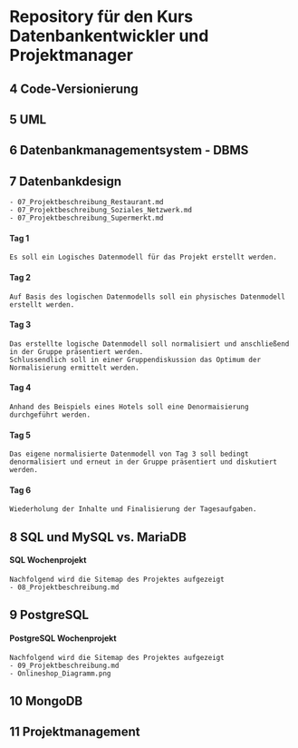 # Repository für den Kurs Datenbankentwickler und Projektmanager


## 4 Code-Versionierung

## 5 UML

## 6 Datenbankmanagementsystem - DBMS

## 7 Datenbankdesign

    - 07_Projektbeschreibung_Restaurant.md
    - 07_Projektbeschreibung_Soziales_Netzwerk.md
    - 07_Projektbeschreibung_Supermerkt.md

#### Tag 1
    Es soll ein Logisches Datenmodell für das Projekt erstellt werden.
    
#### Tag 2
    Auf Basis des logischen Datenmodells soll ein physisches Datenmodell erstellt werden.
    
#### Tag 3
    Das erstellte logische Datenmodell soll normalisiert und anschließend in der Gruppe präsentiert werden.
    Schlussendlich soll in einer Gruppendiskussion das Optimum der Normalisierung ermittelt werden.
    
#### Tag 4
    Anhand des Beispiels eines Hotels soll eine Denormaisierung durchgeführt werden.
    
#### Tag 5
    Das eigene normalisierte Datenmodell von Tag 3 soll bedingt denormalisiert und erneut in der Gruppe präsentiert und diskutiert werden.
    
#### Tag 6
    Wiederholung der Inhalte und Finalisierung der Tagesaufgaben.

## 8 SQL und MySQL vs. MariaDB

#### SQL Wochenprojekt
    Nachfolgend wird die Sitemap des Projektes aufgezeigt
    - 08_Projektbeschreibung.md

## 9 PostgreSQL

#### PostgreSQL Wochenprojekt
    Nachfolgend wird die Sitemap des Projektes aufgezeigt
    - 09_Projektbeschreibung.md
    - Onlineshop_Diagramm.png

## 10 MongoDB

## 11 Projektmanagement
